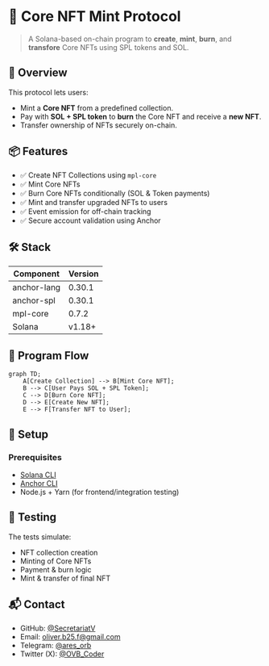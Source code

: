 # 🧱 Core NFT Mint Protocol

> A Solana-based on-chain program to **create**, **mint**, **burn**, and **transfore** Core NFTs using SPL tokens and SOL.

## 🚀 Overview

This protocol lets users:

* Mint a **Core NFT** from a predefined collection.
* Pay with **SOL + SPL token** to **burn** the Core NFT and receive a **new NFT**.
* Transfer ownership of NFTs securely on-chain.

## 📦 Features

* ✅ Create NFT Collections using `mpl-core`
* ✅ Mint Core NFTs
* ✅ Burn Core NFTs conditionally (SOL & Token payments)
* ✅ Mint and transfer upgraded NFTs to users
* ✅ Event emission for off-chain tracking
* ✅ Secure account validation using Anchor

## 🛠 Stack

| Component   | Version |
| ----------- | ------- |
| anchor-lang | 0.30.1  |
| anchor-spl  | 0.30.1  |
| mpl-core    | 0.7.2   |
| Solana      | v1.18+  |

## 🧩 Program Flow

```mermaid
graph TD;
    A[Create Collection] --> B[Mint Core NFT];
    B --> C[User Pays SOL + SPL Token];
    C --> D[Burn Core NFT];
    D --> E[Create New NFT];
    E --> F[Transfer NFT to User];
```

## 🔧 Setup

### Prerequisites

* [Solana CLI](https://docs.solana.com/cli/install-solana-cli)
* [Anchor CLI](https://book.anchor-lang.com/chapter_2/anchor_init.html)
* Node.js + Yarn (for frontend/integration testing)

## 🧪 Testing

The tests simulate:

* NFT collection creation
* Minting of Core NFTs
* Payment & burn logic
* Mint & transfer of final NFT

## 📬 Contact

* GitHub: [@SecretariatV](https://github.com/SecretariatV)
* Email: [oliver.b25.f@gmail.com](mailto:oliver.b25.f@gmail.com)
* Telegram: [@ares\_orb](https://t.me/ares_orb)
* Twitter (X): [@OVB\_Coder](https://x.com/OVB_Coder)